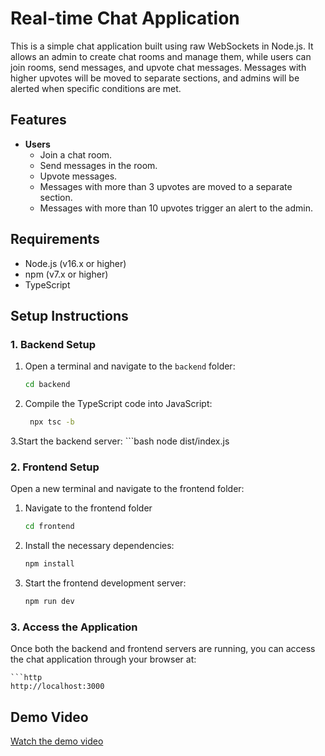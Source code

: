 # Real-time Chat Application

This is a simple chat application built using raw WebSockets in Node.js. It allows an admin to create chat rooms and manage them, while users can join rooms, send messages, and upvote chat messages. Messages with higher upvotes will be moved to separate sections, and admins will be alerted when specific conditions are met.

## Features

- **Users**
  - Join a chat room.
  - Send messages in the room.
  - Upvote messages.
  - Messages with more than 3 upvotes are moved to a separate section.
  - Messages with more than 10 upvotes trigger an alert to the admin.

## Requirements

- Node.js (v16.x or higher)
- npm (v7.x or higher)
- TypeScript

## Setup Instructions

### 1. Backend Setup

1. Open a terminal and navigate to the `backend` folder:
   ```bash
   cd backend
   ```
2. Compile the TypeScript code into JavaScript:
   ````bash
    npx tsc -b
3.Start the backend server:
    ```bash
    node dist/index.js

### 2. Frontend Setup

Open a new terminal and navigate to the frontend folder:

1. Navigate to the frontend folder
   ```bash
   cd frontend
   ```
2. Install the necessary dependencies:
   ```bash
   npm install
   ```
3. Start the frontend development server:
   ```bash
   npm run dev
### 3. Access the Application
Once both the backend and frontend servers are running, you can access the chat application through your browser at:

    ```http
    http://localhost:3000
    

## Demo Video

[Watch the demo video](screen-capture_2.mp4)


